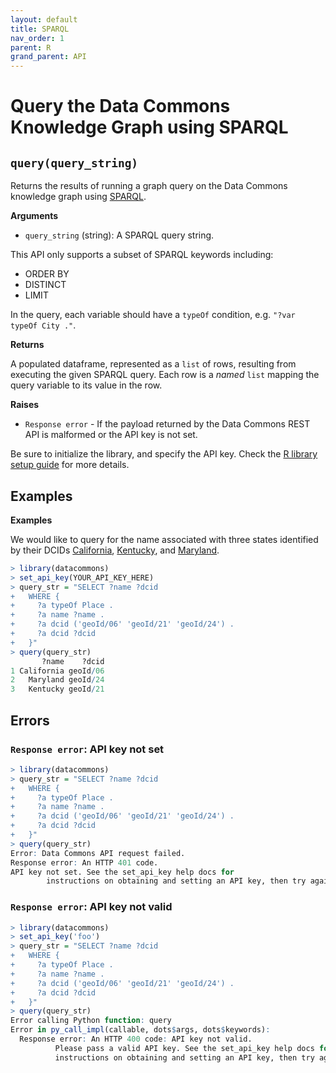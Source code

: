 ```yaml
---
layout: default
title: SPARQL
nav_order: 1
parent: R
grand_parent: API
---
```


# Query the Data Commons Knowledge Graph using SPARQL

## `query(query_string)`

Returns the results of running a graph query on the Data Commons knowledge graph
using [SPARQL](https://www.w3.org/TR/rdf-sparql-query/).

**Arguments**

*   `query_string` (string): A SPARQL query string.

This API only supports a subset of SPARQL keywords including:

<!--- TODO: add link to sparql doc --->

-   ORDER BY
-   DISTINCT
-   LIMIT

In the query, each variable should have a `typeOf` condition, e.g. `"?var typeOf
City ."`.

**Returns**

A populated dataframe, represented as a `list` of rows, resulting from executing the given
SPARQL query. Each row is a *named* `list` mapping the query variable to its value in the
row.

**Raises**

*   `Response error` - If the payload returned by the Data Commons REST API is malformed or the API key is not set.

Be sure to initialize the library, and specify the API key. Check the [R library setup guide](/api/r/) for more details.

## Examples

**Examples**

We would like to query for the name associated with three states identified by
their DCIDs [California](https://browser.datacommons.org/kg?dcid=geoId/06>),
[Kentucky](https://browser.datacommons.org/kg?dcid=geoId/21>), and
[Maryland](https://browser.datacommons.org/kg?dcid=geoId/24>).

```r
> library(datacommons)
> set_api_key(YOUR_API_KEY_HERE)
> query_str = "SELECT ?name ?dcid
+   WHERE {
+     ?a typeOf Place .
+     ?a name ?name .
+     ?a dcid ('geoId/06' 'geoId/21' 'geoId/24') .
+     ?a dcid ?dcid
+   }"
> query(query_str)
       ?name    ?dcid
1 California geoId/06
2   Maryland geoId/24
3   Kentucky geoId/21
```

## Errors

### `Response error`: API key not set

```r
> library(datacommons)
> query_str = "SELECT ?name ?dcid
+   WHERE {
+     ?a typeOf Place .
+     ?a name ?name .
+     ?a dcid ('geoId/06' 'geoId/21' 'geoId/24') .
+     ?a dcid ?dcid
+   }"
> query(query_str)
Error: Data Commons API request failed.
Response error: An HTTP 401 code.
API key not set. See the set_api_key help docs for
        instructions on obtaining and setting an API key, then try again.
```

### `Response error`: API key not valid

```r
> library(datacommons)
> set_api_key('foo')
> query_str = "SELECT ?name ?dcid
+   WHERE {
+     ?a typeOf Place .
+     ?a name ?name .
+     ?a dcid ('geoId/06' 'geoId/21' 'geoId/24') .
+     ?a dcid ?dcid
+   }"
> query(query_str)
Error calling Python function: query
Error in py_call_impl(callable, dots$args, dots$keywords): 
  Response error: An HTTP 400 code: API key not valid.
          Please pass a valid API key. See the set_api_key help docs for
          instructions on obtaining and setting an API key, then try again.
```
